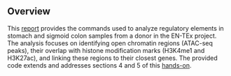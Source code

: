 ## Overview
This [report](https://github.com/fdjaramillo/epigenomics-peaks-analysis/wiki) provides the commands used to analyze regulatory elements in stomach and sigmoid colon samples from a donor in the EN-TEx project. The analysis focuses on identifying open chromatin regions (ATAC-seq peaks), their overlap with histone modification marks (H3K4me1 and H3K27ac), and linking these regions to their closest genes. The provided code extends and addresses sections 4 and 5 of this [hands-on](https://github.com/bborsari/epigenomics_uvic/wiki/2.-ChIP%E2%80%90seq-processing-and-analysis).
